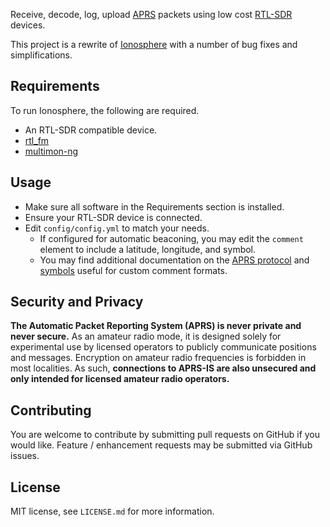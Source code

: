 Receive, decode, log, upload [APRS](http://www.aprs.org/) packets using low cost [RTL-SDR](http://osmocom.org/projects/sdr/wiki/rtl-sdr) devices.

This project is a rewrite of [Ionosphere](https://github.com/cceremuga/ionosphere) with a number of bug fixes and simplifications.

## Requirements

To run Ionosphere, the following are required.

* An RTL-SDR compatible device.
* [rtl_fm](http://osmocom.org/projects/sdr/wiki/rtl-sdr)
* [multimon-ng](https://github.com/EliasOenal/multimon-ng)

## Usage

* Make sure all software in the Requirements section is installed.
* Ensure your RTL-SDR device is connected.
* Edit `config/config.yml` to match your needs.
  * If configured for automatic beaconing, you may edit the `comment` element to include a latitude, longitude, and symbol.
  * You may find additional documentation on the [APRS protocol](http://www.aprs.net/vm/DOS/PROTOCOL.HTM) and [symbols](http://www.aprs.org/symbols.html) useful for custom comment formats.

## Security and Privacy

**The Automatic Packet Reporting System (APRS) is never private and never secure.** As an amateur radio mode, it is designed solely for experimental use by licensed operators to publicly communicate positions and messages. Encryption on amateur radio frequencies is forbidden in most localities. As such, **connections to APRS-IS are also unsecured and only intended for licensed amateur radio operators.**

## Contributing

You are welcome to contribute by submitting pull requests on GitHub if you would like. Feature / enhancement requests may be submitted via GitHub issues.

## License

MIT license, see `LICENSE.md` for more information.
